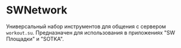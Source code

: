 #  SWNetwork

Универсальный набор инструментов для общения с сервером `workout.su`. Предназначен для использования в приложениях "SW Площадки" и "SOTKA".
